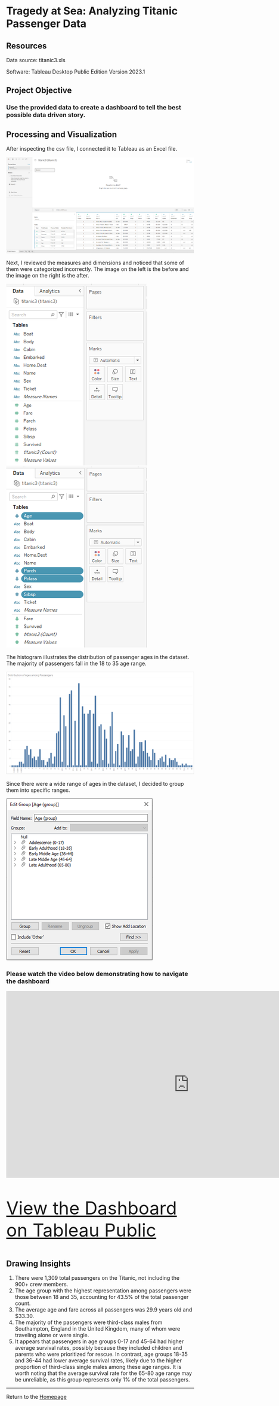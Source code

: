 # Tragedy at Sea: Analyzing Titanic Passenger Data

## Resources
Data source: titanic3.xls

Software: Tableau Desktop Public Edition Version 2023.1

## Project Objective
### Use the provided data to create a dashboard to tell the best possible data driven story.

## Processing and Visualization
After inspecting the csv file, I connected it to Tableau as an Excel file. 

![Screenshot](Images/connect.png)

Next, I reviewed the measures and dimensions and noticed that some of them were categorized incorrectly. The image on the left is the before and the image on the right is the after.

![Screenshot](Images/md1.png)   ![Screenshot](Images/md2.png)

The histogram illustrates the distribution of passenger ages in the dataset. The majority of passengers fall in the 18 to 35 age range.

![Screenshot](Images/hist.png)

Since there were a wide range of ages in the dataset, I decided to group them into specific ranges.

![Screenshot](Images/age_groups.png)

### Please watch the video below demonstrating how to navigate the dashboard

<iframe width="980" height="500" src="https://www.youtube.com/embed/pBy1zgt0XPc" title="YouTube video player" frameborder="0" allow="accelerometer; autoplay; clipboard-write; encrypted-media; gyroscope; picture-in-picture; web-share" allowfullscreen></iframe>



<p style="font-size: 48px;"><a href="https://public.tableau.com/views/TragedyatSeaAnalyzingTitanicPassengerData/Dashboard1?:language=en-US&:display_count=n&:origin=viz_share_link" target="_blank">View the Dashboard on Tableau Public</a></p>


## Drawing Insights

1. There were 1,309 total passengers on the Titanic, not including the 900+ crew members.
2. The age group with the highest representation among passengers were those between 18 and 35, accounting for 43.5% of the total passenger count.
2. The average age and fare across all passengers was 29.9 years old and $33.30.
3. The majority of the passengers were third-class males from Southampton, England in the United Kingdom, many of whom were traveling alone or were single.
4. It appears that passengers in age groups 0-17 and 45-64 had higher average survival rates, possibly because they included children and parents who were prioritized for rescue. In contrast, age groups 18-35 and 36-44 had lower average survival rates, likely due to the higher proportion of third-class single males among these age ranges. It is worth noting that the average survival rate for the 65-80 age range may be unreliable, as this group represents only 1% of the total passengers.

---
Return to the [Homepage](https://kenlo94.github.io/)
